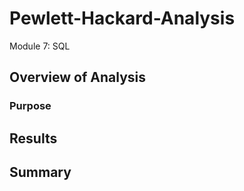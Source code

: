 # Pewlett-Hackard-Analysis
Module 7: SQL

## Overview of Analysis
  ### Purpose
  
## Results

## Summary
